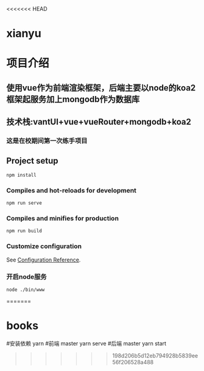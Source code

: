 <<<<<<< HEAD
# xianyu
# 项目介绍
## 使用vue作为前端渲染框架，后端主要以node的koa2框架起服务加上mongodb作为数据库
## 技术栈:vantUI+vue+vueRouter+mongodb+koa2
### 这是在校期间第一次练手项目


## Project setup
```
npm install
```

### Compiles and hot-reloads for development
```
npm run serve
```

### Compiles and minifies for production
```
npm run build
```
### Customize configuration
See [Configuration Reference](https://cli.vuejs.org/config/).

### 开启node服务
```
node ./bin/www
```


=======
# books

#安装依赖 yarn 
#前端  master  yarn serve
#后端  master  yarn start
>>>>>>> 198d206b5d12eb794928b5839ee56f206528a488
